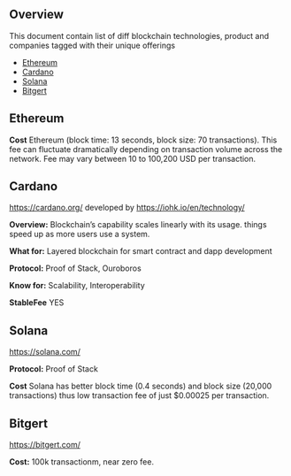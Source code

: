 ## Overview

This document contain list of diff blockchain technologies, product and companies tagged with their unique offerings

- [Ethereum](#ethereum)
- [Cardano](#cardano)
- [Solana](#solana)
- [Bitgert](#bitgert)

## Ethereum

**Cost** Ethereum (block time: 13 seconds, block size: 70 transactions). This fee can fluctuate dramatically depending on transaction volume across the network. Fee may vary between 10 to 100,200 USD per transaction.

## Cardano

https://cardano.org/ developed by https://iohk.io/en/technology/

**Overview:** Blockchain’s capability scales linearly with its usage. things speed up as more users use a system. 

**What for:** Layered blockchain for smart contract and dapp development

**Protocol:** Proof of Stack, Ouroboros

**Know for:** Scalability, Interoperability

**StableFee** YES

## Solana

https://solana.com/

**Protocol:** Proof of Stack

**Cost** Solana has better block time (0.4 seconds) and block size (20,000 transactions) thus low transaction fee of just $0.00025 per transaction.

## Bitgert

https://bitgert.com/

**Cost:** 100k transactionm, near zero fee. 

